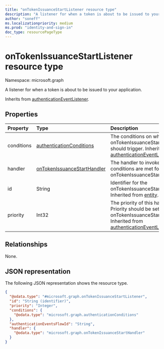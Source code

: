 ```yaml
---
title: "onTokenIssuanceStartListener resource type"
description: "A listener for when a token is about to be issued to your application."
author: "soneff"
ms.localizationpriority: medium
ms.prod: "identity-and-sign-in"
doc_type: resourcePageType
---
```


# onTokenIssuanceStartListener resource type

Namespace: microsoft.graph

A listener for when a token is about to be issued to your application.

Inherits from [authenticationEventListener](../resources/authenticationeventlistener.md).  

## Properties
|Property|Type|Description|
|:---|:---|:---|
|conditions|[authenticationConditions](../resources/authenticationconditions.md)|The conditions on which onTokenIssuanceStartListener should trigger. Inherited from [authenticationEventListener](../resources/authenticationeventlistener.md).|
|handler|[onTokenIssuanceStartHandler](../resources/ontokenissuancestarthandler.md)|The handler to invoke when conditions are met for this onTokenIssuanceStartListener.|
|id|String|Identifier for the onTokenIssuanceStartListener. Inherited from [entity](../resources/entity.md).|
|priority|Int32| The priority of this handler. Priority should be set to 500 for onTokenIssuanceStartListeners. Inherited from [authenticationEventListener](../resources/authenticationeventlistener.md).|

## Relationships
None.

## JSON representation
The following JSON representation shows the resource type.
<!-- {
  "blockType": "resource",
  "keyProperty": "id",
  "@odata.type": "microsoft.graph.onTokenIssuanceStartListener",
  "baseType": "microsoft.graph.authenticationEventListener",
  "openType": false
}
-->
``` json
{
  "@odata.type": "#microsoft.graph.onTokenIssuanceStartListener",
  "id": "String (identifier)",
  "priority": "Integer",
  "conditions": {
    "@odata.type": "microsoft.graph.authenticationConditions"
  },
  "authenticationEventsFlowId": "String",
  "handler": {
    "@odata.type": "microsoft.graph.onTokenIssuanceStartHandler"
  }
}
```

